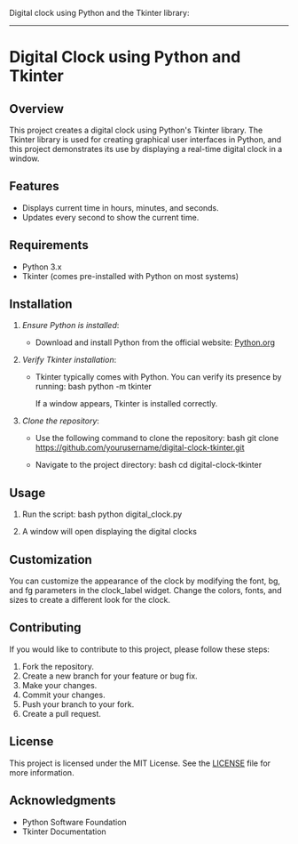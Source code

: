 
Digital clock using Python and the Tkinter library:

---

# Digital Clock using Python and Tkinter

## Overview

This project creates a digital clock using Python's Tkinter library. The Tkinter library is used for creating graphical user interfaces in Python, and this project demonstrates its use by displaying a real-time digital clock in a window.

## Features

- Displays current time in hours, minutes, and seconds.
- Updates every second to show the current time.

## Requirements

- Python 3.x
- Tkinter (comes pre-installed with Python on most systems)

## Installation

1. *Ensure Python is installed*:
   - Download and install Python from the official website: [Python.org](https://www.python.org/)

2. *Verify Tkinter installation*:
   - Tkinter typically comes with Python. You can verify its presence by running:
     bash
     python -m tkinter
     
     If a window appears, Tkinter is installed correctly.

3. *Clone the repository*:
   - Use the following command to clone the repository:
     bash
     git clone https://github.com/yourusername/digital-clock-tkinter.git
     
   - Navigate to the project directory:
     bash
     cd digital-clock-tkinter
     

## Usage

1. Run the script:
   bash
   python digital_clock.py
   
2. A window will open displaying the digital clocks




## Customization

You can customize the appearance of the clock by modifying the font, bg, and fg parameters in the clock_label widget. Change the colors, fonts, and sizes to create a different look for the clock.

## Contributing

If you would like to contribute to this project, please follow these steps:

1. Fork the repository.
2. Create a new branch for your feature or bug fix.
3. Make your changes.
4. Commit your changes.
5. Push your branch to your fork.
6. Create a pull request.

## License

This project is licensed under the MIT License. See the [LICENSE](LICENSE) file for more information.

## Acknowledgments

- Python Software Foundation
- Tkinter Documentation
